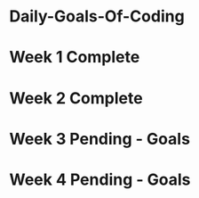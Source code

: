 # Daily-Goals-Of-Coding
# Week 1 Complete 
# Week 2 Complete 
# Week 3 Pending - Goals
# Week 4 Pending - Goals 
